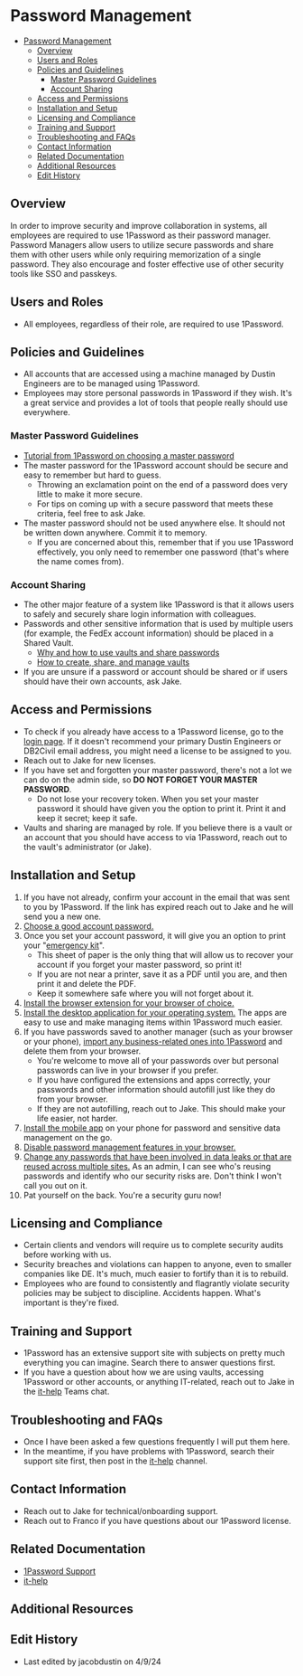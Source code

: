 # Password Management

<!-- TOC -->
* [Password Management](#password-management)
  * [Overview](#overview)
  * [Users and Roles](#users-and-roles)
  * [Policies and Guidelines](#policies-and-guidelines)
    * [Master Password Guidelines](#master-password-guidelines)
    * [Account Sharing](#account-sharing)
  * [Access and Permissions](#access-and-permissions)
  * [Installation and Setup](#installation-and-setup)
  * [Licensing and Compliance](#licensing-and-compliance)
  * [Training and Support](#training-and-support)
  * [Troubleshooting and FAQs](#troubleshooting-and-faqs)
  * [Contact Information](#contact-information)
  * [Related Documentation](#related-documentation)
  * [Additional Resources](#additional-resources)
  * [Edit History](#edit-history)
<!-- TOC -->

## Overview
In order to improve security and improve collaboration in systems, all employees are required to use 1Password as their password manager.
Password Managers allow users to utilize secure passwords and share them with other users while only requiring memorization of a single password.
They also encourage and foster effective use of other security tools like SSO and passkeys.

## Users and Roles
- All employees, regardless of their role, are required to use 1Password. 

## Policies and Guidelines
- All accounts that are accessed using a machine managed by Dustin Engineers are to be managed using 1Password.
- Employees may store personal passwords in 1Password if they wish. It's a great service and provides a lot of tools that people really should use everywhere.
### Master Password Guidelines
- [Tutorial from 1Password on choosing a master password](https://support.1password.com/strong-account-password/)
- The master password for the 1Password account should be secure and easy to remember but hard to guess.
  - Throwing an exclamation point on the end of a password does very little to make it more secure.
  - For tips on coming up with a secure password that meets these criteria, feel free to ask Jake.
- The master password should not be used anywhere else. It should not be written down anywhere. Commit it to memory.
  - If you are concerned about this, remember that if you use 1Password effectively, you only need to remember one password (that's where the name comes from).
### Account Sharing
- The other major feature of a system like 1Password is that it allows users to safely and securely share login information with colleagues.
- Passwords and other sensitive information that is used by multiple users (for example, the FedEx account information) should be placed in a Shared Vault.
  - [Why and how to use vaults and share passwords](https://support.1password.com/share-items/)
  - [How to create, share, and manage vaults](https://support.1password.com/create-share-vaults-teams/)
- If you are unsure if a password or account should be shared or if users should have their own accounts, ask Jake.

## Access and Permissions
- To check if you already have access to a 1Password license, go to the [login page](https://start.1password.com/signin?l=en). If it doesn't recommend your primary Dustin Engineers or DB2Civil email address, you might need a license to be assigned to you.
- Reach out to Jake for new licenses.
- If you have set and forgotten your master password, there's not a lot we can do on the admin side, so **DO NOT FORGET YOUR MASTER PASSWORD**.
  - Do not lose your recovery token. When you set your master password it should have given you the option to print it. Print it and keep it secret; keep it safe.
- Vaults and sharing are managed by role. If you believe there is a vault or an account that you should have access to via 1Password, reach out to the vault's administrator (or Jake).

## Installation and Setup
1. If you have not already, confirm your account in the email that was sent to you by 1Password. If the link has expired reach out to Jake and he will send you a new one.
2. [Choose a good account password.](https://support.1password.com/strong-account-password/)
3. Once you set your account password, it will give you an option to print your "[emergency kit](https://support.1password.com/emergency-kit/)". 
   - This sheet of paper is the only thing that will allow us to recover your account if you forget your master password, so print it! 
   - If you are not near a printer, save it as a PDF until you are, and then print it and delete the PDF. 
   - Keep it somewhere safe where you will not forget about it.
4. [Install the browser extension for your browser of choice.](https://support.1password.com/explore/browser/)
5. [Install the desktop application for your operating system.](https://support.1password.com/get-the-apps/) The apps are easy to use and make managing items within 1Password much easier.
6. If you have passwords saved to another manager (such as your browser or your phone), [import any business-related ones into 1Password](https://support.1password.com/import/) and delete them from your browser.
   - You're welcome to move all of your passwords over but personal passwords can live in your browser if you prefer.
   - If you have configured the extensions and apps correctly, your passwords and other information should autofill just like they do from your browser.
   - If they are not autofilling, reach out to Jake. This should make your life easier, not harder.
7. [Install the mobile app](https://support.1password.com/get-the-apps/) on your phone for password and sensitive data management on the go.
8. [Disable password management features in your browser.](https://support.1password.com/disable-browser-password-manager/)
9. [Change any passwords that have been involved in data leaks or that are reused across multiple sites.](https://support.1password.com/watchtower/) As an admin, I can see who's reusing passwords and identify who our security risks are. Don't think I won't call you out on it.
10. Pat yourself on the back. You're a security guru now!

## Licensing and Compliance
- Certain clients and vendors will require us to complete security audits before working with us.
- Security breaches and violations can happen to anyone, even to smaller companies like DE. It's much, much easier to fortify than it is to rebuild.
- Employees who are found to consistently and flagrantly violate security policies may be subject to discipline. Accidents happen. What's important is they're fixed.

## Training and Support
- 1Password has an extensive support site with subjects on pretty much everything you can imagine. Search there to answer questions first.
- If you have a question about how we are using vaults, accessing 1Password or other accounts, or anything IT-related, reach out to Jake in the [it-help](https://teams.microsoft.com/l/channel/19%3Ae79d6b41437e4148bbc5cec536e0ba85%40thread.tacv2/it-help?groupId=7dd20eb7-eff1-4d7f-8a6f-189136f527ab&tenantId=29ab7786-7612-4498-bfd5-58adab8b3a0d) Teams chat.

## Troubleshooting and FAQs
- Once I have been asked a few questions frequently I will put them here.
- In the meantime, if you have problems with 1Password, search their support site first, then post in the [it-help](https://teams.microsoft.com/l/channel/19%3Ae79d6b41437e4148bbc5cec536e0ba85%40thread.tacv2/it-help?groupId=7dd20eb7-eff1-4d7f-8a6f-189136f527ab&tenantId=29ab7786-7612-4498-bfd5-58adab8b3a0d) channel.

## Contact Information
- Reach out to Jake for technical/onboarding support.
- Reach out to Franco if you have questions about our 1Password license.

## Related Documentation
- [1Password Support](https://support.1password.com/)
- [it-help](https://teams.microsoft.com/l/channel/19%3Ae79d6b41437e4148bbc5cec536e0ba85%40thread.tacv2/it-help?groupId=7dd20eb7-eff1-4d7f-8a6f-189136f527ab&tenantId=29ab7786-7612-4498-bfd5-58adab8b3a0d)

## Additional Resources

## Edit History
- Last edited by jacobdustin on 4/9/24